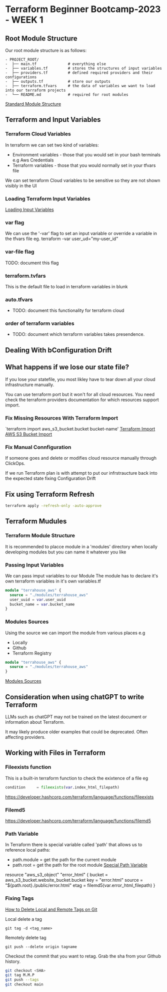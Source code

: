 # Terraform Beginner Bootcamp-2023 - WEEK 1

## Root Module Structure

Our root module structure is as follows:

```
- PROJECT_ROOT/
-  ├── main.tf              # everything else
-  ├── variables.tf         # stores the structures of input variables
-  ├── providers.tf         # defined required providers and their configurations
-  ├── outputs.tf           # store our outputs
-  ├── terraform.tfvars     # the data of variables we want to load into our terraform projects
-  └── README.md            # required for root modules
```



[Standard Module Structure](https://developer.hashicorp.com/terraform/language/modules/develop/structure)

## Terraform and Input Variables
### Terraform Cloud Variables
In terraform we can set two kind of variables:
- Environment variables - those that you would set in your bash terminals e.g Aws Credentials
- Terraform variables - those that you would normally set in your tfvars file

We can set terraform Cloud variables to be sensitive so they are not shown visibly in the UI

### Loading Terraform Input Variables
[Loading Input Variables](https://developer.hashicorp.com/terraform/language/values/variables)
### var flag
We can use the '-var' flag to set an input variable or override a variable in the tfvars file eg. terraform -var user_ud="my-user_id"

### var-file flag
TODO: document this flag

### terraform.tvfars
This is the default file to load in terraform variables in blunk

### auto.tfvars
- TODO: document this functionality for terraform cloud

### order of terraform variables
- TODO: document which terraform variables takes presendence.

## Dealing With bConfiguration Drift
## What happens if we lose our state file?
If you lose your statefile, you most likley have to tear down all your cloud infrastructure manually.

You can use terraform port but it won't for all cloud resources. You need check the terraform providers documentation for which resources support import.


### Fix Missing Resources With Terraform Import 
`terraform import aws_s3_bucket.bucket bucket-name'
[Terraform Import AWS S3 Bucket Import](https://developer.hashicorp.com/terraform/cli/import)

### Fix Manual Connfiguration
If someone goes and delete or modifies cloud resource manually through ClickOps.

If we run Terraform plan is with attempt to put our infrstraucture back into the expected state fixing Configuration Drift

## Fix using Terraform Refresh
```sh
terraform apply -refresh-only -auto-approve
```

## Terraform Mudules

### Terraform Module Structure
It is recommended to placce module in a 'modules' directory when locally developing modules but you can name it whatever you like

### Passing Input Variables
We can pass imput variables to our Module
The module has to declare it's own terraform variables in it's own variables.tf
```tf
module "terrahouse_aws" {
  source = "./modules/terrahouse_aws"
  user_uuid = var.user_uuid
  bucket_name = var.bucket_name
}
```

### Modules Sources
Using the source we can import the module from various places e.g
- Locally
- Github
- Terraform Registry
```tf
module "terrahouse_aws" {
  source = "./modules/terrahouse_aws"
}
```

[Modules Sources](https://developer.hashicorp.com/terraform/language/modules/sources)

## Consideration when using chatGPT to write Terraform

LLMs such as chatGPT may not be trained on the latest document or information about Terraform.

It may likely produce older examples that could be deprecated. Often affecting providers.

## Working with Files in Terraform

### Fileexists function
This is a built-in terraform function to check the exixtence of a file 
eg
```tf
condition     = fileexists(var.index_html_filepath)
```
https://developer.hashcorp.com/terraform/language/functions/fileexists

### Filemd5
https://developer.hashcorp.com/terraform/language/functions/filemd5

### Path Variable
In Terraform there is special variable called 'path' that allows us to reference local paths:
- path.module = get the path for the current module
- path.root = get the path for the root module
[Special Path Variable](https://developer.hashicorp.com/terraform/language/expressions/references#filesystem-and-workspace-info)

resource "aws_s3_object" "error_html" {
  bucket = aws_s3_bucket.website_bucket.bucket
  key    = "error.html"
  source = "${path.root}./public/error.html"
  etag = filemd5(var.error_html_filepath)
}

### Fixing Tags

[How to Delete Local and Remote Tags on Git](https://devconnected.com/how-to-delete-local-and-remote-tags-on-git/)

Local delete a tag
```
git tag -d <tag_name>
```

Remotely delete tag
```
git push --delete origin tagname
```

Checkout the commit that you want to retag. Grab the sha from your Github history.
```sh
git checkout <SHA>
git tag M.M.P
git push --tags
git checkout main
```
